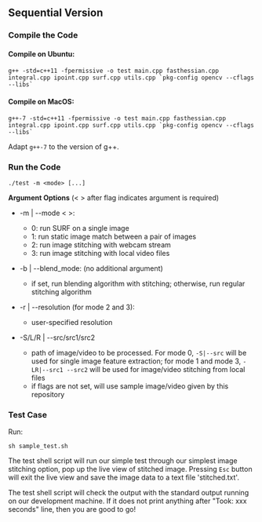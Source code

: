 ## Sequential Version
### Compile the Code
#### Compile on Ubuntu:
```
g++ -std=c++11 -fpermissive -o test main.cpp fasthessian.cpp integral.cpp ipoint.cpp surf.cpp utils.cpp `pkg-config opencv --cflags --libs`
```
#### Compile on MacOS:
```
g++-7 -std=c++11 -fpermissive -o test main.cpp fasthessian.cpp integral.cpp ipoint.cpp surf.cpp utils.cpp `pkg-config opencv --cflags --libs`
```
Adapt `g++-7` to the version of g++.

### Run the Code

``./test -m <mode> [...]``

**Argument Options** (< > after flag indicates argument is required)

- -m | --mode < >: 

	- 0: run SURF on a single image
	- 1: run static image match between a pair of images
	- 2: run image stitching with webcam stream
    - 3: run image stitching with local video files

- -b | --blend_mode: (no additional argument)
         
	- if set, run blending algorithm with stitching; otherwise, run regular stitching algorithm

- -r | --resolution (for mode 2 and 3):

	- user-specified resolution

- -S/L/R | --src/src1/src2 <path>
         
	- <path> path of  image/video to be processed. For mode 0, `-S|--src` will be used for single image feature extraction; for mode 1 and mode 3, `-LR|--src1 --src2` will be used for image/video stitching from local files
	- if flags are not set, will use sample image/video given by this repository

### Test Case
Run:

``sh sample_test.sh``

The test shell script will run our simple test through our simplest image stitching option, pop up the live view of stitched image. Pressing ``Esc`` button will exit the live view and save the image data to a text file 'stitched.txt'.

The test shell script will check the output with the standard output running on our development machine. If it does not print anything after "Took: xxx seconds" line, then you are good to go!